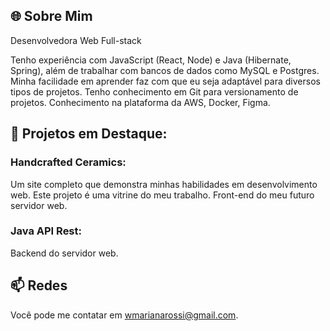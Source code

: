 ## 🌐 Sobre Mim
Desenvolvedora Web 
Full-stack


Tenho experiência com JavaScript (React, Node) e Java (Hibernate, Spring), além de trabalhar com bancos de dados como MySQL e Postgres. Minha facilidade em aprender faz com que eu seja adaptável para diversos tipos de projetos. Tenho conhecimento em Git para versionamento de projetos. Conhecimento na plataforma da AWS, Docker, Figma.

## 🔧 Projetos em Destaque:
### Handcrafted Ceramics: 
Um site completo que demonstra minhas habilidades em desenvolvimento web. Este projeto é uma vitrine do meu trabalho. Front-end do meu futuro servidor web.
### Java API Rest: 
Backend do servidor web.

## 📫 Redes
Você pode me contatar em [wmarianarossi@gmail.com](mailto:wmarianarossi@gmail.com).
